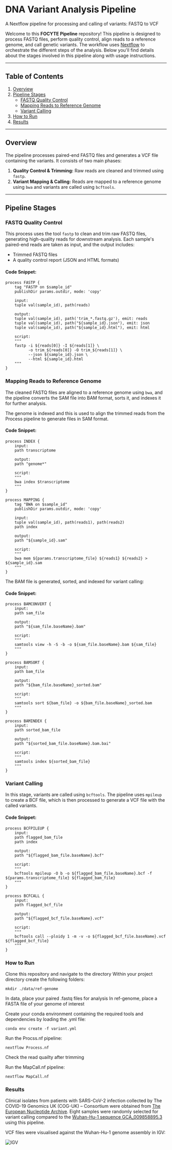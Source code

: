 # DNA Variant Analysis Pipeline
A Nextflow pipeline for processing and calling of variants: FASTQ to VCF

Welcome to this **FOCYTE Pipeline** repository! This pipeline is designed to process FASTQ files, perform quality control, align reads to a reference genome, and call genetic variants. The workflow uses [Nextflow](https://www.nextflow.io/) to orchestrate the different steps of the analysis. Below you'll find details about the stages involved in this pipeline along with usage instructions.

---

## Table of Contents
1. [Overview](#overview)
2. [Pipeline Stages](#pipeline-stages)
    - [FASTQ Quality Control](#fastq-quality-control)
    - [Mapping Reads to Reference Genome](#mapping-reads-to-reference-genome)
    - [Variant Calling](#variant-calling)
3. [How to Run](#how-to-run)
4. [Results](#results)

---

## Overview

The pipeline processes paired-end FASTQ files and generates a VCF file containing the variants. It consists of two main phases:
1. **Quality Control & Trimming:** Raw reads are cleaned and trimmed using `fastp`.
2. **Variant Mapping & Calling:** Reads are mapped to a reference genome using `bwa` and variants are called using `bcftools`.

---

## Pipeline Stages

### FASTQ Quality Control

This process uses the tool `fastp` to clean and trim raw FASTQ files, generating high-quality reads for downstream analysis. Each sample's paired-end reads are taken as input, and the output includes:
- Trimmed FASTQ files
- A quality control report (JSON and HTML formats)

#### Code Snippet:
```nextflow
process FASTP {
    tag "FASTP on $sample_id"
    publishDir params.outdir, mode: 'copy'

    input:
    tuple val(sample_id), path(reads)
    
    output:
    tuple val(sample_id), path('trim_*.fastq.gz'), emit: reads
    tuple val(sample_id), path("${sample_id}.json"), emit: json
    tuple val(sample_id), path("${sample_id}.html"), emit: html

    script:
    """
    fastp -i ${reads[0]} -I ${reads[1]} \
          -o trim_${reads[0]} -O trim_${reads[1]} \
          --json ${sample_id}.json \
          --html ${sample_id}.html
    """
} 
```

### Mapping Reads to Reference Genome

The cleaned FASTQ files are aligned to a reference genome using `bwa`, and the pipeline converts the SAM file into BAM format, sorts it, and indexes it for further analysis.

The genome is indexed and this is used to align the trimmed reads from the Process pipeline to generate files in SAM format.

#### Code Snippet:
```nextflow
process INDEX {
    input:
    path transcriptome

    output:
    path "genome*"

    script:
    """
    bwa index $transcriptome
    """
}

process MAPPING {
    tag "BWA on $sample_id"
    publishDir params.outdir, mode: 'copy'

    input:
    tuple val(sample_id), path(reads1), path(reads2)
    path index

    output:
    path "${sample_id}.sam"

    script:
    """
    bwa mem ${params.transcriptome_file} ${reads1} ${reads2} > ${sample_id}.sam
    """
}
```

The BAM file is generated, sorted, and indexed for variant calling:

#### Code Snippet:
```nextflow
process BAMCONVERT {
    input:
    path sam_file

    output:
    path "${sam_file.baseName}.bam"

    script:
    """
    samtools view -h -S -b -o ${sam_file.baseName}.bam ${sam_file}
    """
}

process BAMSORT {
    input:
    path bam_file

    output:
    path "${bam_file.baseName}_sorted.bam"

    script:
    """
    samtools sort ${bam_file} -o ${bam_file.baseName}_sorted.bam
    """
}

process BAMINDEX {
    input:
    path sorted_bam_file

    output:
    path "${sorted_bam_file.baseName}.bam.bai"

    script:
    """
    samtools index ${sorted_bam_file}
    """
}
```

### Variant Calling

In this stage, variants are called using `bcftools`. The pipeline uses `mpileup` to create a BCF file, which is then processed to generate a VCF file with the called variants.

#### Code Snippet:
```nextflow
process BCFPILEUP {
    input:
    path flagged_bam_file
    path index

    output:
    path "${flagged_bam_file.baseName}.bcf"

    script:
    """
    bcftools mpileup -O b -o ${flagged_bam_file.baseName}.bcf -f ${params.transcriptome_file} ${flagged_bam_file}
    """
}

process BCFCALL {
    input:
    path flagged_bcf_file

    output:
    path "${flagged_bcf_file.baseName}.vcf"

    script:
    """
    bcftools call --ploidy 1 -m -v -o ${flagged_bcf_file.baseName}.vcf ${flagged_bcf_file}
    """
}
```

### How to Run

Clone this repository and navigate to the directory
Within your project directory create the following folders:

```console
mkdir ./data/ref-genome
```

In data, place your paired .fastq files for analysis
In ref-genome, place a FASTA file of your genome of interest

Create your conda environment containing the required tools and dependencies by loading the .yml file:

```console
conda env create -f variant.yml
```

Run the Procss.nf pipeline:

```console
nextflow Process.nf
```

Check the read quailty after trimming

Run the MapCall.nf pipeline:

```console
nextflow MapCall.nf
```

### Results

Clinical isolates from patients with SARS-CoV-2 infection collected by The COVID-19 Genomics UK (COG-UK) – Consortium were obtained from [The European Nucleotide Archive](https://www.ebi.ac.uk/ena/browser/view/PRJEB37886?show=analyses). Eight samples were randomly selected for variant calling compared to the [Wuhan-Hu-1 sequence GCA_009858895.3](https://www.ncbi.nlm.nih.gov/datasets/genome/GCF_009858895.2/) using this pipeline.

VCF files were visualised against the Wuhan-Hu-1 genome assembly in IGV:

![IGV](https://github.com/focyte/nf-DNA-Variants/blob/main/SARS-CoV-2.png?raw=true)
